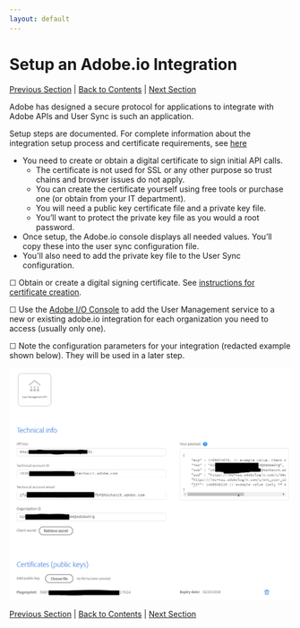 ```yaml
---
layout: default
---
```


# Setup an Adobe.io Integration

[Previous Section](decide_deletion_policy.md) \| [Back to Contents](index.md) \| [Next Section](identify_server.md)

Adobe has designed a secure protocol for applications to integrate with Adobe APIs and User Sync is such an application.

Setup steps are documented.  For complete information about the integration setup process and certificate requirements, see [here](https://www.adobe.io/apis/cloudplatform/console/authentication.html)

- You need to create or obtain a digital certificate to sign initial API calls.
  - The certificate is not used for SSL or any other purpose so trust chains and browser issues do not apply.
  - You can create the certificate yourself using free tools or purchase one (or obtain from your IT department).
  - You will need a public key certificate file and a private key file.
  - You’ll want to protect the private key file as you would a root password.
- Once setup, the Adobe.io console displays all needed values.  You’ll copy these into the user sync configuration file.
- You'll also need to add the private key file to the User Sync configuration.

&#9744; Obtain or create a digital signing certificate.  See [instructions for certificate creation](https://www.adobe.io/apis/cloudplatform/console/authentication/createcert.html).

&#9744; Use the [Adobe I/O Console](https://console.adobe.io) to add the User Management service to a new or existing adobe.io integration for each organization you need to access (usually only one).  

&#9744; Note the configuration parameters for your integration (redacted example shown below).  They will be used in a later step.


![img](images/setup_adobe_io_data.png)


[Previous Section](decide_deletion_policy.md) \| [Back to Contents](index.md) \| [Next Section](identify_server.md)
